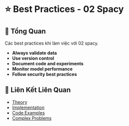 # ⭐ Best Practices - 02 Spacy

## 🎯 Tổng Quan

Các best practices khi làm việc với 02 spacy.

- **Always validate data**
- **Use version control**
- **Document code and experiments**
- **Monitor model performance**
- **Follow security best practices**

## 🔗 Liên Kết Liên Quan

- [Theory](./THEORY_02_spacy.md)
- [Implementation](./IMPLEMENTATION_02_spacy.md)
- [Code Examples](./CODE_EXAMPLES_02_spacy.md)
- [Complex Problems](./COMPLEX_PROBLEMS.md)
